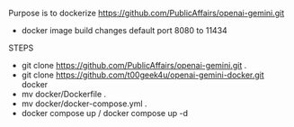 Purpose is to dockerize https://github.com/PublicAffairs/openai-gemini.git
* docker image build changes default port 8080 to 11434

STEPS
- git clone https://github.com/PublicAffairs/openai-gemini.git .
- git clone https://github.com/t00geek4u/openai-gemini-docker.git docker
- mv docker/Dockerfile .
- mv docker/docker-compose.yml .
- docker compose up  /  docker compose up -d
